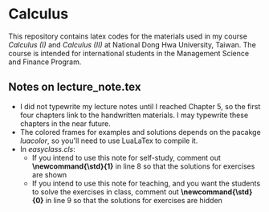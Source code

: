 # Calculus

This repository contains latex codes for the materials used in my course *Calculus (I)* and *Calculus (II)* at National Dong Hwa University, Taiwan.  The course is intended for international students in the Management Science and Finance Program.

## Notes on lecture_note.tex
- I did not typewrite my lecture notes until I reached Chapter 5, so the first four chapters link to the handwritten materials.  I may typewrite these chapters in the near future.
- The colored frames for examples and solutions depends on the pacakge *luacolor*, so you'll need to use LuaLaTex to compile it.
- In *easyclass.cls*:
  - If you intend to use this note for self-study, comment out **\newcommand{\std}{1}** in line 8 so that the solutions for exercises are shown
  - If you intend to use this note for teaching, and you want the students to solve the exercises in class, comment out **\newcommand{\std}{0}** in line 9 so that the solutions for exercises are hidden
